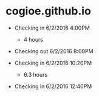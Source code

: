 # cogioe.github.io

- Checking in 6/2/2016 4:00PM
  - 4 hours
- Checking out 6/2/2016 8:00PM

- Checking in 6/2/2016 10:20PM
  - 6.3 hours
- Checking in 6/2/2016 12:40PM
